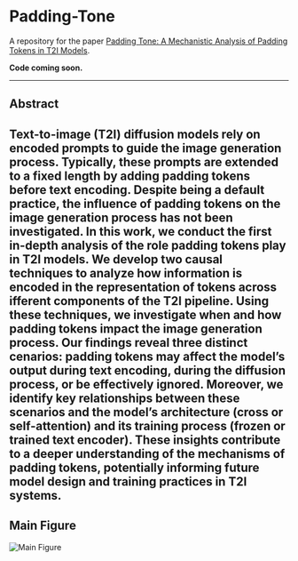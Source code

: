 # Padding-Tone

A repository for the paper [Padding Tone: A Mechanistic Analysis of Padding Tokens in T2I Models](https://arxiv.org/pdf/2501.06751).

**Code coming soon.**

---

## Abstract

Text-to-image (T2I) diffusion models rely on encoded prompts to guide the image generation process. Typically, these prompts are extended to a fixed length by adding padding tokens before text encoding. Despite being a default practice, the influence of padding tokens on the image generation process has not been investigated. In this work, we conduct the first
in-depth analysis of the role padding tokens play in T2I models. We develop two causal techniques to analyze how information is encoded in the representation of tokens across ifferent components of the T2I pipeline. Using these techniques, we investigate when and how padding tokens impact the image generation process. Our findings reveal three distinct cenarios: padding tokens may affect the model’s output during text encoding, during the diffusion process, or be effectively ignored. Moreover, we identify key relationships between these scenarios and the model’s architecture (cross or self-attention) and its training process (frozen or trained text encoder). These insights contribute to a deeper understanding
of the mechanisms of padding tokens, potentially informing future model design and training practices in T2I systems.
---

## Main Figure

![Main Figure](flux_pad.jpeg)
